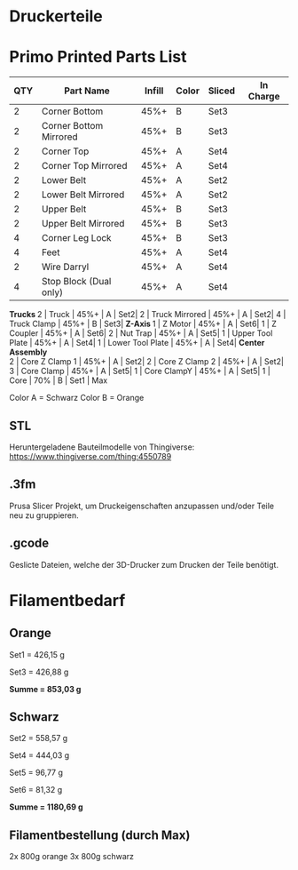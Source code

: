 # Druckerteile

# Primo Printed Parts List

QTY |	Part Name	| Infill	| Color | Sliced | In Charge
--- |   ---- | ---- | ---- | --- | ---
2 |	Corner Bottom |	45%+	| B | Set3 | 
2 |	Corner Bottom Mirrored |	45%+ |	B | Set3 | 
2 |	Corner Top |	45%+ |	A | Set4| 
2 |	Corner Top Mirrored |	45%+ |A | Set4| 
2 |	Lower Belt |	45%+ |	A | Set2| 
2 |	Lower Belt Mirrored |	45%+ |	A | Set2| 
2 |	Upper Belt |	45%+ |	B | Set3| 
2 |	Upper Belt Mirrored |	45%+ |	B | Set3| 
4 |	Corner Leg Lock |	45%+ |	B | Set3| 
4 |	Feet |	45%+ |	A | Set4| 
2 |	Wire Darryl |	45%+ |	A | Set4| 
4 |	Stop Block (Dual only) |	45%+ |	A | Set4| 
<b>Trucks   </b>
2 |	Truck |	45%+ |	A | Set2| 
2 |	Truck Mirrored |	45%+ |	A | Set2| 
4 |	Truck Clamp |	45%+ |	B | Set3| 
<b>Z-Axis  </b>
1 |	Z Motor |	45%+ |	A | Set6| 
1 |	Z Coupler |	45%+ |	A | Set6| 
2 |	Nut Trap |	45%+ |	A | Set5|
1 |	Upper Tool Plate |	45%+ |	A | Set4| 
1 |	Lower Tool Plate |	45%+ |	A | Set4| 
<b>Center Assembly	</b>	
2 |	Core Z Clamp 1 |	45%+ |	A | Set2| 
2 |	Core Z Clamp 2 |	45%+ |	A | Set2| 
3 |	Core Clamp |	45%+ |	A | Set5| 
1 |	Core ClampY |	45%+ |	A | Set5| 
1 |	Core |	70% |	B | Set1 | Max


Color A = Schwarz
Color B = Orange

## STL
Heruntergeladene Bauteilmodelle von Thingiverse: https://www.thingiverse.com/thing:4550789


## .3fm
Prusa Slicer Projekt, um Druckeigenschaften anzupassen und/oder Teile neu zu gruppieren.

## .gcode
Geslicte Dateien, welche der 3D-Drucker zum Drucken der Teile benötigt.


# Filamentbedarf
## Orange
<p> Set1 = 426,15 g
<p> Set3 = 426,88 g
<p> <b>Summe = 853,03 g </b>

## Schwarz
<p> Set2 = 558,57 g
<p> Set4 = 444,03 g
<p> Set5 = 96,77 g
<p> Set6 = 81,32 g
<p> <b>Summe = 1180,69 g </b>
  
  ## Filamentbestellung (durch Max)
2x 800g orange
3x 800g schwarz
